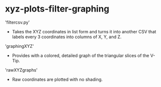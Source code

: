 # xyz-plots-filter-graphing

'filtercsv.py' 
- Takes the XYZ coordinates in list form and turns it into another CSV that labels every 3 coordinates into columns of X, Y, and Z.

'graphingXYZ'
- Provides with a colored, detailed graph of the triangular slices of the V-Tip.

'rawXYZgraphs'
- Raw coordinates are plotted with no shading.

